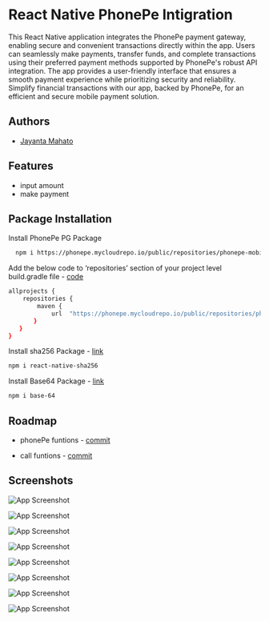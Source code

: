 
# React Native PhonePe Intigration 

This React Native application integrates the PhonePe payment gateway, enabling secure and convenient transactions directly within the app. Users can seamlessly make payments, transfer funds, and complete transactions using their preferred payment methods supported by PhonePe's robust API integration. The app provides a user-friendly interface that ensures a smooth payment experience while prioritizing security and reliability. Simplify financial transactions with our app, backed by PhonePe, for an efficient and secure mobile payment solution.


## Authors

- [Jayanta Mahato](https://github.com/jayantamahato)


## Features

- input amount
- make payment



## Package Installation

Install PhonePe PG Package

```bash
  npm i https://phonepe.mycloudrepo.io/public/repositories/phonepe-mobile-react-native-sdk/releases/v2/react-native-phonepe-pg.tgz
```
Add the below code to ‘repositories’ section of your project level build.gradle file - [code](https://github.com/jayantamahato/PhonePePGReactNative/commit/7d399e9ed22a806c6d52ee59b1804e592b8f3443)

```bash
allprojects {
    repositories {
        maven {
            url  "https://phonepe.mycloudrepo.io/public/repositories/phonepe-intentsdk-android"
       }
   }
}
```

Install sha256 Package - [link](https://www.npmjs.com/package/react-native-sha256)

```bash
npm i react-native-sha256
```
    
Install Base64 Package - [link](https://www.npmjs.com/package/base-64)

```bash
npm i base-64
```
## Roadmap

- phonePe funtions - [commit](https://github.com/jayantamahato/PhonePePGReactNative/commit/0994628bbc7a82d708c5943a3a22cdd77ed17825)

- call funtions - [commit](https://github.com/jayantamahato/PhonePePGReactNative/commit/b04196712e19e8e765e4c7f0d4dfcc950acdd2d7)

## Screenshots

![App Screenshot](https://ik.imagekit.io/gvspmkmsw/personal/phonePePGReactNative/Screenshot_2024-07-07-23-37-08-21_7fc543eb474dc6b9b5ba7ae40a9724d1.jpg?updatedAt=1720375834450&tr=w-310%2Ch-200%2Cfo-auto)

![App Screenshot](https://ik.imagekit.io/gvspmkmsw/personal/phonePePGReactNative/Screenshot_2024-07-07-23-37-20-33_7fc543eb474dc6b9b5ba7ae40a9724d1.jpg?updatedAt=1720375834550&tr=w-310%2Ch-700%2Cfo-auto)

![App Screenshot](https://ik.imagekit.io/gvspmkmsw/personal/phonePePGReactNative/Screenshot_2024-07-07-23-37-30-02_7fc543eb474dc6b9b5ba7ae40a9724d1.jpg?updatedAt=1720375834548&tr=w-310%2Ch-700%2Cfo-auto)

![App Screenshot](https://ik.imagekit.io/gvspmkmsw/personal/phonePePGReactNative/Screenshot_2024-07-07-23-37-34-27_73807bab6145e2fa1235865f09fbddb6.jpg?updatedAt=1720375834521&tr=w-310%2Ch-700%2Cfo-auto)

![App Screenshot](https://ik.imagekit.io/gvspmkmsw/personal/phonePePGReactNative/Screenshot_2024-07-07-23-37-40-80_73807bab6145e2fa1235865f09fbddb6.jpg?updatedAt=1720375834589&tr=w-310%2Ch-700%2Cfo-auto)

![App Screenshot](https://ik.imagekit.io/gvspmkmsw/personal/phonePePGReactNative/Screenshot_2024-07-07-23-37-43-91_73807bab6145e2fa1235865f09fbddb6.jpg?updatedAt=1720375834486&tr=w-310%2Ch-700%2Cfo-auto)

![App Screenshot](https://ik.imagekit.io/gvspmkmsw/personal/phonePePGReactNative/Screenshot_2024-07-07-23-37-49-64_73807bab6145e2fa1235865f09fbddb6.jpg?updatedAt=1720375834592&tr=w-310%2Ch-700%2Cfo-auto)

![App Screenshot](https://ik.imagekit.io/gvspmkmsw/personal/phonePePGReactNative/Screenshot_2024-07-07-23-37-52-00_7fc543eb474dc6b9b5ba7ae40a9724d1.jpg?updatedAt=1720375834409&tr=w-310%2Ch-700%2Cfo-auto)
